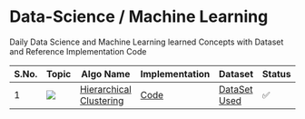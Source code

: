 # Data-Science / Machine Learning
Daily Data Science and Machine Learning learned Concepts with Dataset and Reference Implementation Code



S.No. | Topic | Algo Name | Implementation | Dataset | Status |
------|---------------|------------|-------|------|------|
1 | ![](https://img.shields.io/badge/Clustering-f0772b?style=for-the-badge&logo=array&logoColor=black) | [Hierarchical Clustering](https://www.javatpoint.com/hierarchical-clustering-in-machine-learning) |[Code](https://github.com/himanshugupta09/data-science/blob/main/Clustering/Hclust_clustering.py)  | [DataSet Used](https://github.com/himanshugupta09/data-science/blob/main/dataset/University_Clustering.xlsx) | ✅ |



